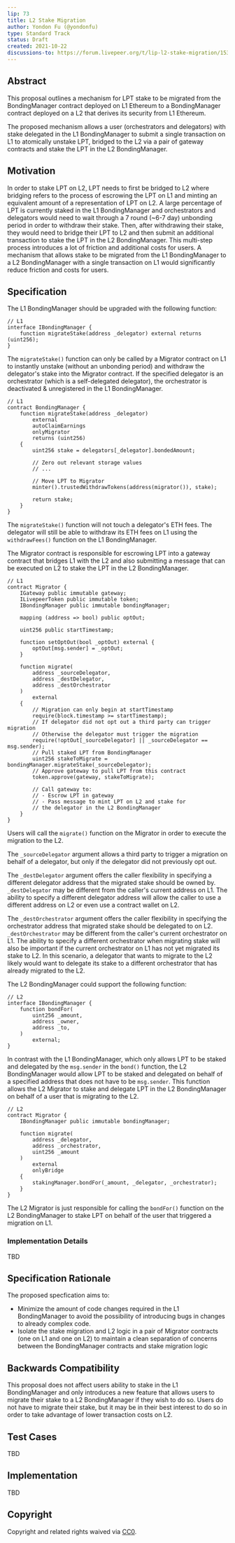 ```yaml
---
lip: 73
title: L2 Stake Migration
author: Yondon Fu (@yondonfu)
type: Standard Track
status: Draft
created: 2021-10-22
discussions-to: https://forum.livepeer.org/t/lip-l2-stake-migration/1532
---
```


## Abstract

This proposal outlines a mechanism for LPT stake to be migrated from the BondingManager contract deployed on L1 Ethereum to a BondingManager contract deployed on a L2 that derives its security from L1 Ethereum.

The proposed mechanism allows a user (orchestrators and delegators) with stake delegated in the L1 BondingManager to submit a single transaction on L1 to atomically unstake LPT, bridged to the L2 via a pair of gateway contracts and stake the LPT in the L2 BondingManager. 

## Motivation

In order to stake LPT on L2, LPT needs to first be bridged to L2 where bridging refers to the process of escrowing the LPT on L1 and minting an equivalent amount of a representation of LPT on L2. A large percentage of LPT is currently staked in the L1 BondingManager and orchestrators and delegators would need to wait through a 7 round (~6-7 day) unbonding period in order to withdraw their stake. Then, after withdrawing their stake, they would need to bridge their LPT to L2 and then submit an additional transaction to stake the LPT in the L2 BondingManager. This multi-step process introduces a lot of friction and additional costs for users. A mechanism that allows stake to be migrated from the L1 BondingManager to a L2 BondingManager with a single transaction on L1 would significantly reduce friction and costs for users.

## Specification

The L1 BondingManager should be upgraded with the following function:

```solidity=
// L1
interface IBondingManager {
    function migrateStake(address _delegator) external returns (uint256);
}
```

The `migrateStake()` function can only be called by a Migrator contract on L1 to instantly unstake (without an unbonding period) and withdraw the delegator's stake into the Migrator contract. If the specified delegator is an orchestrator (which is a self-delegated delegator), the orchestrator is deactivated & unregistered in the L1 BondingManager.

```solidity=
// L1
contract BondingManager {
    function migrateStake(address _delegator)
        external
        autoClaimEarnings
        onlyMigrator
        returns (uint256)
    {
        uint256 stake = delegators[_delegator].bondedAmount;

        // Zero out relevant storage values
        // ...

        // Move LPT to Migrator
        minter().trustedWithdrawTokens(address(migrator()), stake);

        return stake;
    }
}
```

The `migrateStake()` function will not touch a delegator's ETH fees. The delegator will still be able to withdraw its ETH fees on L1 using the `withdrawFees()` function on the  L1 BondingManager.

The Migrator contract is responsible for escrowing LPT into a gateway contract that bridges L1 with the L2 and also submitting a message that can be executed on L2 to stake the LPT in the L2 BondingManager. 

```solidity=
// L1
contract Migrator {
    IGateway public immutable gateway;
    ILivepeerToken public immutable token;
    IBondingManager public immutable bondingManager;

    mapping (address => bool) public optOut;

    uint256 public startTimestamp;

    function setOptOut(bool _optOut) external {
	    optOut[msg.sender] = _optOut;
    }

    function migrate(
	    address _sourceDelegator,
	    address _destDelegator,
	    address _destOrchestrator
    )
        external
    {
        // Migration can only begin at startTimestamp
        require(block.timestamp >= startTimestamp);
        // If delegator did not opt out a third party can trigger migration
        // Otherwise the delegator must trigger the migration
        require(!optOut[_sourceDelegator] || _sourceDelegator == msg.sender);
        // Pull staked LPT from BondingManager
        uint256 stakeToMigrate = bondingManager.migrateStake(_sourceDelegator);
        // Approve gateway to pull LPT from this contract
        token.approve(gateway, stakeToMigrate);
    
        // Call gateway to:
        // - Escrow LPT in gateway
        // - Pass message to mint LPT on L2 and stake for
        // the delegator in the L2 BondingManager
    }
}
```

Users will call the `migrate()` function on the Migrator in order to execute the migration to the L2.

The `_sourceDelegator` argument allows a third party to trigger a migration on behalf of a delegator, but only if the delegator did not previously opt out.

The `_destDelegator` argument offers the caller flexibility in specifying a different delegator address that the migrated stake should be owned by. `_destDelegator` may be different from the caller's current address on L1. The ability to specify a different delegator address will allow the caller to use a different address on L2 or even use a contract wallet on L2.

The `_destOrchestrator` argument offers the caller flexibility in specifying the orchestrator address that migrated stake should be delegated to on L2. `_destOrchestrator` may be different from the caller's current orchestrator on L1. The ability to specify a different orchestrator when migrating stake will also be important if the current orchestrator on L1 has not yet migrated its stake to L2. In this scenario, a delegator that wants to migrate to the L2 likely would want to delegate its stake to a different orchestrator that has already migrated to the L2.

The L2 BondingManager could support the following function:

```solidity=
// L2
interface IBondingManager {
    function bondFor(
        uint256 _amount,
        address _owner,
        address _to,
    )
        external;
}
```

In contrast with the L1 BondingManager, which only allows LPT to be staked and delegated by the `msg.sender` in the `bond()` function, the L2 BondingManager would allow LPT to be staked and delegated on behalf of a specified address that does not have to be `msg.sender`. This function allows the L2 Migrator to stake and delegate LPT in the L2 BondingManager on behalf of a user that is migrating to the L2.

```solidity=
// L2
contract Migrator {
    IBondingManager public immutable bondingManager;

    function migrate(
        address _delegator,
        address _orchestrator,
        uint256 _amount
    )
        external
        onlyBridge
    {
        stakingManager.bondFor(_amount, _delegator, _orchestrator);
    }
}
```

The L2 Migrator is just responsible for calling the `bondFor()` function on the L2 BondingManager to stake LPT on behalf of the user that triggered a migration on L1.

### Implementation Details

TBD

## Specification Rationale

The proposed specfication aims to:

- Minimize the amount of code changes required in the L1 BondingManager to avoid the possibility of introducing bugs in changes to already complex code.
- Isolate the stake migration and L2 logic in a pair of Migrator contracts (one on L1 and one on L2) to maintain a clean separation of concerns between the BondingManager contracts and stake migration logic

## Backwards Compatibility

This proposal does not affect users ability to stake in the L1 BondingManager and only introduces a new feature that allows users to migrate their stake to a L2 BondingManager if they wish to do so. Users do not have to migrate their stake, but it may be in their best interest to do so in order to take advantage of lower transaction costs on L2.

## Test Cases

TBD

## Implementation

TBD

## Copyright

Copyright and related rights waived via [CC0](https://creativecommons.org/publicdomain/zero/1.0/).
